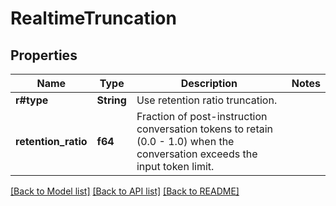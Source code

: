 # RealtimeTruncation

## Properties

Name | Type | Description | Notes
------------ | ------------- | ------------- | -------------
**r#type** | **String** | Use retention ratio truncation. | 
**retention_ratio** | **f64** | Fraction of post-instruction conversation tokens to retain (0.0 - 1.0) when the conversation exceeds the input token limit.  | 

[[Back to Model list]](../README.md#documentation-for-models) [[Back to API list]](../README.md#documentation-for-api-endpoints) [[Back to README]](../README.md)


